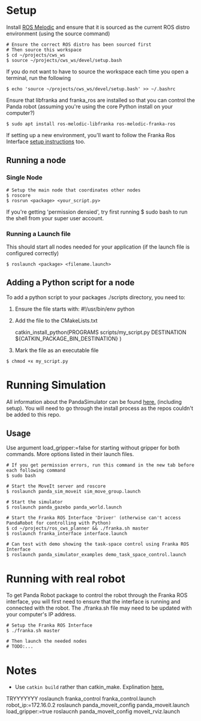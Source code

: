 # Setup
Install [ROS Melodic](http://wiki.ros.org/melodic/Installation/Ubuntu) and ensure that it is sourced as the current ROS distro environment (using the source command)

``` shell
# Ensure the correct ROS distro has been sourced first
# Then source this workspace
$ cd ~/projects/cws_ws
$ source ~/projects/cws_ws/devel/setup.bash
```
If you do not want to have to source the workspace each time you open a terminal, run the following
``` shell
$ echo 'source ~/projects/cws_ws/devel/setup.bash' >> ~/.bashrc
```
Ensure that libfranka and franka_ros are installed so that you can control the Panda robot (assuming you're using the core Python install on your computer?)
``` shell
$ sudo apt install ros-melodic-libfranka ros-melodic-franka-ros
```
If setting up a new environment, you'll want to follow the Franka Ros Interface [setup instructions](https://www.saifsidhik.page/franka_ros_interface/instructions.html#installation) too. 

## Running a node
### Single Node
``` shell
# Setup the main node that coordinates other nodes
$ roscore
$ rosrun <package> <your_script.py>  
```
If you're getting 'permission densied', try first running $ sudo bash to run the shell from your super user account. 

### Running a Launch file
This should start all nodes needed for your application (if the launch file is configured correctly)
``` shell
$ roslaunch <package> <filename.launch>
```
## Adding a Python script for a node
To add a python script to your packages ./scripts directory, you need to:
1. Ensure the file starts with: #!/usr/bin/env python
2. Add the file to the CMakeLists.txt 

    catkin_install_python(PROGRAMS scripts/my_script.py
    DESTINATION ${CATKIN_PACKAGE_BIN_DESTINATION}
    )

3. Mark the file as an executable file
``` shell
$ chmod +x my_script.py
```

# Running Simulation
All information about the PandaSimulator can be found [here.](https://github.com/justagist/panda_simulator) (including setup). You will need to go through the install process as the repos couldn't be added to this repo.

## Usage
Use argument load_gripper:=false for starting without gripper for both commands. More options listed in their launch files. 
``` shell
# If you get permission errors, run this command in the new tab before each following command
$ sudo bash

# Start the MoveIt server and roscore
$ roslaunch panda_sim_moveit sim_move_group.launch 

# Start the simulator
$ roslaunch panda_gazebo panda_world.launch

# Start the Franka ROS Interface 'Driver' (otherwise can't access PandaRobot for controlling with Python)
$ cd ~/projects/ros_cws_planner && ./franka.sh master
$ roslaunch franka_interface interface.launch

# Can test with demo showing the task-space control using Franka ROS Interface
$ roslaunch panda_simulator_examples demo_task_space_control.launch
```

# Running with real robot
To get Panda Robot package to control the robot through the Franka ROS interface, you will first need to ensure that the interface is running and connected with the robot. The ./franka.sh file may need to be updated with your computer's IP address.

``` shell
# Setup the Franka ROS Interface 
$ ./franka.sh master

# Then launch the needed nodes
# TODO:... 
```
# Notes
- Use `catkin build` rather than catkin_make. Explination [here.](https://answers.ros.org/question/320613/catkin_make-vs-catkin_make_isolated-which-is-preferred/)






TRYYYYYYY 
roslaunch franka_control franka_control.launch robot_ip:=172.16.0.2
roslaunch panda_moveit_config panda_moveit.launch load_gripper:=true
roslaucnh panda_moveit_config moveit_rviz.launch